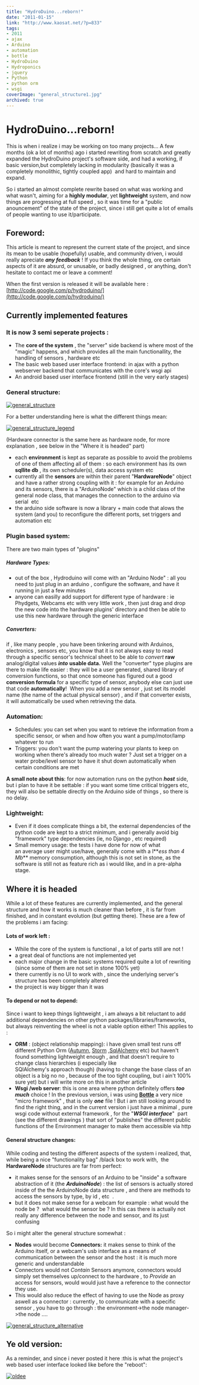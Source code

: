 ```yaml
---
title: "HydroDuino...reborn!"
date: "2011-01-15"
link: "http://www.kaosat.net/?p=833"
tags:
- 2011
- ajax
- Arduino
- automation
- bottle
- HydroDuino
- Hydroponics
- jquery
- Python
- python orm
- wsgi
coverImage: "general_structure1.jpg"
archived: true
---
```




# HydroDuino...reborn! 

This is when i realize i may be working on too many projects... A few months (ok a lot of months) ago i started rewriting from scratch and greatly expanded the HydroDuino project's software side, and had a working, if basic version,but completely lacking in modularity (basically it was a completely monolithic, tightly coupled app)  and hard to maintain and expand.

So i started an almost complete rewrite based on what was working and what wasn't, aiming for a **highly modular**, yet **lightweight** system, and now things are progressing at full speed , so it was time for a "public anouncement" of the state of the project, since i still get quite a lot of emails of people wanting to use it/participate.

## Foreword:

This article is meant to represent the current state of the project, and since its mean to be usable (hopefully) usable, and community driven, i would really apreciate **_any feedback_** ! If you think the whole thing, ore certain aspects of it are absurd, or unusable, or badly designed , or anything, don't hesitate to contact me or leave a comment!

When the first version is released it will be available here : [http://code.google.com/p/hydroduino/](http://code.google.com/p/hydroduino/)

## Currently implemented features

### **It is now 3 semi seperate projects :**

- The **core of the system** , the "server" side backend is where most of the "magic" happens, and which provides all the main functionallity, the handling of sensors , hardware etc
- The basic web based user interface frontend: in ajax with a python webserver backend that communicates with the core's wsgi api
- An android based user interface frontend (still in the very early stages)

### General structure:

[![](./assets/general_structure1-1024x436.jpg "general_structure")](./assets/general_structure1.jpg)

For a better understanding here is what the different things mean:

[![](./assets/general_structure_legend.jpg "general_structure_legend")](./assets/general_structure_legend.jpg)

(Hardware connector is the same here as hardware node, for more explanation , see below in the "Where it is headed" part)

- each **environment** is kept as separate as possible to avoid the problems of one of them affecting all of them : so each environment has its own **sqllite db** , its own scheduler(s), data access system etc
- currently all the **sensors** are within their parent "**HardwareNode**" object and have a rather strong coupling with it : for example for an Arduino and its sensors, there is a "ArduinoNode" which is a child class of the general node class, that manages the connection to the arduino via serial  etc
- the arduino side software is now a library + main code that alows the system (and you) to reconfigure the different ports, set triggers and automation etc

### Plugin based system:

There are two main types of "plugins"

##### Hardware Types:

- out of the box , Hydroduino will come with an "Arduino Node" : all you need to just plug in an arduino , configure the software, and have it running in just a few minutes
- anyone can easilly add support for different type of hardware : ie Phydgets, Webcams etc with very little work , then just drag and drop the new code into the hardware plugins' directory and then be able to use this new hardware through the generic interface

##### Converters:

if , like many people , you have been tinkering around with Arduinos, electronics , sensors etc, you know that it is not always easy to read through a specific sensor's technical sheet to be able to _convert_ **raw** analog/digital values _**into**_ **usable data.** Well the "converter" type plugins are there to make life easier : they will be a user generated, shared library of conversion functions, so that once someone has figured out a good **conversion formula** for a specific type of sensor, anybody else can just use that code **automatically**!  When you add a new sensor , just set its model name (the name of the actual physical sensor) , and if that converter exists, it will automatically be used when retrieving the data.

### Automation:

- Schedules: you can set when you want to retrieve the information from a specific sensor, or when and how often you want a pump/motor/lamp whatever to run
- Triggers: you don't want the pump watering your plants to keep on working when there's already too much water ? Just set a trigger on a water probe/level sensor to have it shut down automatically when certain conditions are met

**A small note about this**: for now automation runs on the python _**host**_ side, but i plan to have it be settable : if you want some time critical triggers etc, they will also be settable directly on the Arduino side of things , so there is no delay.

### Lightweight:

- Even if it does complicate things a bit, the external dependencies of the python code are kept to a strict minimum, and i generally avoid big "framework" type dependencies (ie, no Django , etc required)
- Small memory usage: the tests i have done for now of what an average user might use/have, generally come with a l**_ess than 4 Mb_** memory consumption, although this is not set in stone, as the software is still not as feature rich as i would like, and in a pre-alpha stage.

## Where it is headed

While a lot of these features are currently implemented, and the general structure and how it works is much cleaner than before , it is far from finished, and in constant evolution (but getting there). These are a few of the problems i am facing:

#### Lots of work left :

- While the core of the system is functional , a lot of parts still are not !
- a great deal of functions are not implemented yet
- each major change in the basic systems required quite a lot of rewriting (since some of them are not set in stone 100% yet)
- there currently is no UI to work with , since the underlying server's structure has been completely altered
- the project is way bigger than it was

#### To depend or not to depend:

Since i want to keep things lightweight , i am always a bit reluctant to add additional dependencies on other python packages/libraries/frameworks, but always reinventing the wheel is not a viable option either! This applies to :

- **ORM** : (object relationship mapping): i have given small test runs off different Python Orm ([Autumn](http://autumn-orm.org/), [Storm](https://storm.canonical.com/) ,[SqlAlchemy](http://www.sqlalchemy.org/) etc) but haven't found something lightweight enough , and that doesn't require to change class hierarchies (i especially like SQlAlchemy's approach though) (having to change the base class of an object is a big no no , because of the too tight coupling, but i ain't 100% sure yet) but i will write more on this in another article
- **Wsgi /web server**: this is one area where python definitely offers **_too much_** choice ! In the previous version, i was using **[Bottle](http://bottle.paws.de/docs/dev/index.html)** a very nice "micro framework" , that is only **_one_** file ! But i am still looking around to find the right thing, and in the current version i just have a minimal , pure wsgi code without external framework , for the "**_WSGI interface_**"  part (see the different drawings ) that sort of "publishes" the different public functions of the Environment manager to make them accessible via http

#### General structure changes:

While coding and testing the different aspects of the system i realized, that, while being a nice "functionality bag" /black box to work with,  the **HardwareNode** structures are far from perfect:

- it makes sense for the sensors of an Arduino to be "inside" a software abstraction of it (the _**ArduinoNode**_) : the list of sensors is actually stored inside of the the ArduinoNode data structure , and there are methods to access the sensors by type, by id , etc  .
- but it does not make sense for a webcam for example : what would the node be ?  what would the sensor be ? In this cas there is actually not really any difference between the node and sensor, and its just confusing

So i might alter the general structure somewhat :

- **Nodes** would become **Connectors:** it makes sense to think of the Arduino itself, or a webcam's usb interface as a means of communication between the sensor and the host : it is much more generic and understandable
- Connectors would not _Contain_ Sensors anymore, connectors would simply set themselves up/connect to the hardware , to _Provide_ an access for sensors, would would just have a reference to the connector they use.
- This would also reduce the effect of having to use the Node as proxy aswell as a connector : currently , to communicate with a specific sensor , you have to go through : the environment->the node manager->the node ....

[![](./assets/general_structure_alternative-1024x436.jpg "general_structure_alternative")](./assets/general_structure_alternative.jpg)

## Ye old version:

As a reminder, and since i never posted it here :this is what the project's web based user interface looked like before the "reboot":

[![oldee](http://img.youtube.com/vi/q782WUkPuj8/0.jpg)](http://www.youtube.com/watch?v=q782WUkPuj8)

